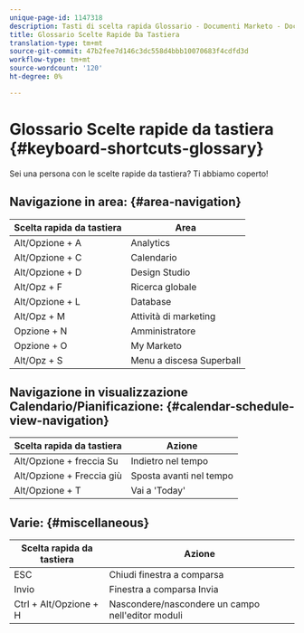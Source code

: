 ```yaml
---
unique-page-id: 1147318
description: Tasti di scelta rapida Glossario - Documenti Marketo - Documentazione prodotto
title: Glossario Scelte Rapide Da Tastiera
translation-type: tm+mt
source-git-commit: 47b2fee7d146c3dc558d4bbb10070683f4cdfd3d
workflow-type: tm+mt
source-wordcount: '120'
ht-degree: 0%

---
```



# Glossario Scelte rapide da tastiera {#keyboard-shortcuts-glossary}

Sei una persona con le scelte rapide da tastiera? Ti abbiamo coperto!

## Navigazione in area: {#area-navigation}

| Scelta rapida da tastiera | Area |
|---|---|
| Alt/Opzione + A | Analytics |
| Alt/Opzione + C | Calendario |
| Alt/Opzione + D | Design Studio |
| Alt/Opz + F | Ricerca globale |
| Alt/Opzione + L | Database |
| Alt/Opz + M | Attività di marketing |
| Opzione + N | Amministratore |
| Opzione + O | My Marketo |
| Alt/Opz + S | Menu a discesa Superball |

## Navigazione in visualizzazione Calendario/Pianificazione:  {#calendar-schedule-view-navigation}

| Scelta rapida da tastiera | Azione |
|---|---|
| Alt/Opzione + freccia Su | Indietro nel tempo |
| Alt/Opzione + Freccia giù | Sposta avanti nel tempo |
| Alt/Opzione + T | Vai a &#39;Today&#39; |

## Varie: {#miscellaneous}

| Scelta rapida da tastiera | Azione |
|---|---|
| ESC | Chiudi finestra a comparsa |
| Invio | Finestra a comparsa Invia |
| Ctrl + Alt/Opzione + H | Nascondere/nascondere un campo nell&#39;editor moduli |

